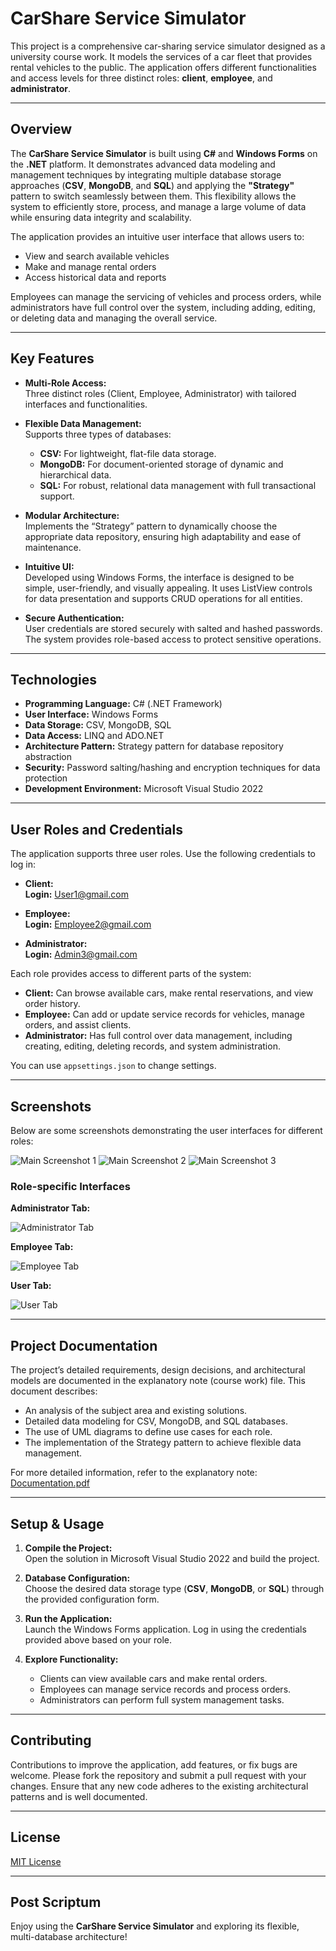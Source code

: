 # CarShare Service Simulator

This project is a comprehensive car-sharing service simulator designed as a university course work. It models the services of a car fleet that provides rental vehicles to the public. The application offers different functionalities and access levels for three distinct roles: **client**, **employee**, and **administrator**.

---

## Overview

The **CarShare Service Simulator** is built using **C#** and **Windows Forms** on the **.NET** platform. It demonstrates advanced data modeling and management techniques by integrating multiple database storage approaches (**CSV**, **MongoDB**, and **SQL**) and applying the **"Strategy"** pattern to switch seamlessly between them. This flexibility allows the system to efficiently store, process, and manage a large volume of data while ensuring data integrity and scalability.

The application provides an intuitive user interface that allows users to:
- View and search available vehicles
- Make and manage rental orders
- Access historical data and reports

Employees can manage the servicing of vehicles and process orders, while administrators have full control over the system, including adding, editing, or deleting data and managing the overall service.

---

## Key Features

- **Multi-Role Access:**  
  Three distinct roles (Client, Employee, Administrator) with tailored interfaces and functionalities.
  
- **Flexible Data Management:**  
  Supports three types of databases:
  - **CSV:** For lightweight, flat-file data storage.
  - **MongoDB:** For document-oriented storage of dynamic and hierarchical data.
  - **SQL:** For robust, relational data management with full transactional support.
  
- **Modular Architecture:**  
  Implements the “Strategy” pattern to dynamically choose the appropriate data repository, ensuring high adaptability and ease of maintenance.

- **Intuitive UI:**  
  Developed using Windows Forms, the interface is designed to be simple, user-friendly, and visually appealing. It uses ListView controls for data presentation and supports CRUD operations for all entities.

- **Secure Authentication:**  
  User credentials are stored securely with salted and hashed passwords. The system provides role-based access to protect sensitive operations.

---

## Technologies

- **Programming Language:** C# (.NET Framework)
- **User Interface:** Windows Forms
- **Data Storage:** CSV, MongoDB, SQL
- **Data Access:** LINQ and ADO.NET
- **Architecture Pattern:** Strategy pattern for database repository abstraction
- **Security:** Password salting/hashing and encryption techniques for data protection
- **Development Environment:** Microsoft Visual Studio 2022

---

## User Roles and Credentials

The application supports three user roles. Use the following credentials to log in:

- **Client:**  
  **Login:** User1@gmail.com

- **Employee:**  
  **Login:** Employee2@gmail.com

- **Administrator:**  
  **Login:** Admin3@gmail.com

Each role provides access to different parts of the system:
- **Client:** Can browse available cars, make rental reservations, and view order history.
- **Employee:** Can add or update service records for vehicles, manage orders, and assist clients.
- **Administrator:** Has full control over data management, including creating, editing, deleting records, and system administration.

You can use `appsettings.json` to change settings.

---

## Screenshots

Below are some screenshots demonstrating the user interfaces for different roles:

![Main Screenshot 1](screenshots/screenshot1.png)
![Main Screenshot 2](screenshots/screenshot2.png)
![Main Screenshot 3](screenshots/screenshot3.png)

### Role-specific Interfaces

**Administrator Tab:**

![Administrator Tab](screenshots/adminTab.png)

**Employee Tab:**

![Employee Tab](screenshots/employeeTab.png)

**User Tab:**

![User Tab](screenshots/userTab.png)

---

## Project Documentation

The project’s detailed requirements, design decisions, and architectural models are documented in the explanatory note (course work) file. This document describes:
- An analysis of the subject area and existing solutions.
- Detailed data modeling for CSV, MongoDB, and SQL databases.
- The use of UML diagrams to define use cases for each role.
- The implementation of the Strategy pattern to achieve flexible data management.

For more detailed information, refer to the explanatory note:
[Documentation.pdf](Documentation.pdf)

---

## Setup & Usage

1. **Compile the Project:**  
   Open the solution in Microsoft Visual Studio 2022 and build the project.

2. **Database Configuration:**  
   Choose the desired data storage type (**CSV**, **MongoDB**, or **SQL**) through the provided configuration form.

3. **Run the Application:**  
   Launch the Windows Forms application. Log in using the credentials provided above based on your role.

4. **Explore Functionality:**  
   - Clients can view available cars and make rental orders.
   - Employees can manage service records and process orders.
   - Administrators can perform full system management tasks.

---

## Contributing

Contributions to improve the application, add features, or fix bugs are welcome. Please fork the repository and submit a pull request with your changes. Ensure that any new code adheres to the existing architectural patterns and is well documented.

---

## License

[MIT License](LICENSE)

---

## Post Scriptum

Enjoy using the **CarShare Service Simulator** and exploring its flexible, multi-database architecture!
